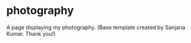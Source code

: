 # photography
A page displaying my photography.
(Base template created by Sanjana Kumar. Thank you!)
